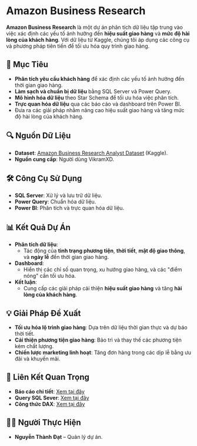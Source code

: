 # Amazon Business Research

**Amazon Business Research** là một dự án phân tích dữ liệu tập trung vào việc xác định các yếu tố ảnh hưởng đến **hiệu suất giao hàng** và **mức độ hài lòng của khách hàng**. Với dữ liệu từ Kaggle, chúng tôi áp dụng các công cụ và phương pháp tiên tiến để tối ưu hóa quy trình giao hàng.

## 🚀 Mục Tiêu

- **Phân tích yêu cầu khách hàng** để xác định các yếu tố ảnh hưởng đến thời gian giao hàng.
- **Làm sạch và chuẩn bị dữ liệu** bằng SQL Server và Power Query.
- **Mô hình hóa dữ liệu** theo Star Schema để tối ưu hóa việc phân tích.
- **Trực quan hóa dữ liệu** qua các báo cáo và dashboard trên Power BI.
- Đưa ra các giải pháp nhằm nâng cao hiệu suất giao hàng và tăng mức độ hài lòng của khách hàng.

## 🔍 Nguồn Dữ Liệu

- **Dataset**: [Amazon Business Research Analyst Dataset](https://www.kaggle.com/datasets/vikramxd/amazon-business-research-analyst-dataset) (Kaggle).
- **Nguồn cung cấp**: Người dùng VikramXD.

## 🛠️ Công Cụ Sử Dụng

- **SQL Server**: Xử lý và lưu trữ dữ liệu.
- **Power Query**: Chuẩn hóa dữ liệu.
- **Power BI**: Phân tích và trực quan hóa dữ liệu.

## 📊 Kết Quả Dự Án

- **Phân tích dữ liệu**:
  - Tác động của **tình trạng phương tiện**, **thời tiết**, **mật độ giao thông**, và **ngày lễ** đến thời gian giao hàng.
- **Dashboard**:
  - Hiển thị các chỉ số quan trọng, xu hướng giao hàng, và các "điểm nóng" cần tối ưu hóa.
- **Kết luận**:
  - Cung cấp các giải pháp cải thiện **hiệu suất giao hàng** và tăng **hài lòng của khách hàng**.

## 💡 Giải Pháp Đề Xuất

- **Tối ưu hóa lộ trình giao hàng**: Dựa trên dữ liệu thời gian thực và dự báo thời tiết.
- **Cải thiện phương tiện giao hàng**: Bảo trì và thay thế các phương tiện kém chất lượng.
- **Chiến lược marketing linh hoạt**: Tăng đơn hàng trong các dịp lễ bằng ưu đãi và khuyến mãi.

## 🌟 Liên Kết Quan Trọng

- **Báo cáo chi tiết**: [Xem tại đây](https://github.com/datntk1234k/Amazon-Business-Research/blob/main/Reporting/Amazon%20Business%20Research.pdf)
- **Query SQL Sever**: [Xem tại đây](https://github.com/datntk1234k/Amazon-Business-Research/blob/main/SQL%20Sever/query.sql)
- **Công thức DAX**: [Xem tại đây](https://github.com/datntk1234k/Amazon-Business-Research/tree/main/Power%20BI%20Dax)

## 👨‍💻 Người Thực Hiện

- **Nguyễn Thành Đạt** – Quản lý dự án.
